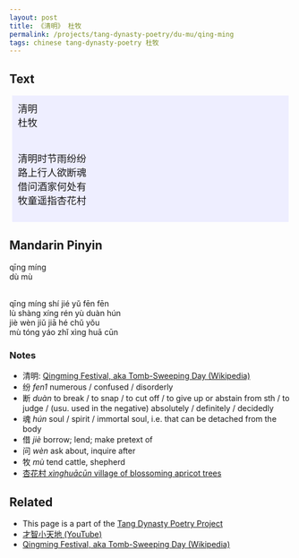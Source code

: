 ```yaml
---
layout: post
title: 《清明》 杜牧
permalink: /projects/tang-dynasty-poetry/du-mu/qing-ming
tags: chinese tang-dynasty-poetry 杜牧
---
```


## Text


<p>
<div class="chinese-poem" style="font-size: 1.25em; background-color: #eef; padding: 10px; margin: 5px;">
清明
<br />
杜牧
<br /><br />

清明时节雨纷纷
<br />
路上行人欲断魂
<br />
借问酒家何处有
<br />
牧童遥指杏花村
</div>
</p>

## Mandarin Pinyin

<p>
qīng míng
<br />
dù mù
<br /><br />

qīng míng shí jié yǔ fēn fēn
<br />
lù shàng xíng rén yù duàn hún
<br />
jiè wèn jiǔ jiā hé chǔ yǒu
<br />
mù tóng yáo zhǐ xìng huā cūn
</p>

### Notes ###

* 清明: [Qingming Festival, aka Tomb-Sweeping Day (Wikipedia)](https://en.wikipedia.org/wiki/Qingming_Festival)
* 纷 *fen1* numerous / confused / disorderly
* 断 *duàn* to break / to snap / to cut off / to give up or abstain from sth / to judge / (usu. used in the negative) absolutely / definitely / decidedly
* 魂 *hún* soul / spirit / immortal soul, i.e. that can be detached from the body
* 借 *jiè* borrow; lend; make pretext of
* 问 *wèn* ask about, inquire after
* 牧 *mù* tend cattle, shepherd
* [杏花村 *xìnghuācūn* village of blossoming apricot trees](https://www.mdbg.net/chinese/dictionary?page=worddict&wdrst=0&wdqb=%E6%9D%8F%E8%8A%B1%E6%9D%91)

## Related

* This page is a part of the [Tang Dynasty Poetry Project](/projects/tang-dynasty-poetry-project)
* [才智小天地 (YouTube)](https://youtu.be/Txzw7CTWpEM)
* [Qingming Festival, aka Tomb-Sweeping Day (Wikipedia)](https://en.wikipedia.org/wiki/Qingming_Festival)
